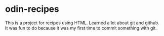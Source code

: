 # odin-recipes

This is a project for recipes using HTML.
Learned a lot about git and github.
It was fun to do because it was my first time to commit something with git.
